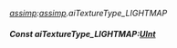 _[assimp](../../modules/assimp/assimp-module.md):[assimp](../../modules/assimp/assimp-module.md).aiTextureType\_LIGHTMAP_
##### Const aiTextureType\_LIGHTMAP:[UInt](../../modules/wonkey/wonkey-types-uint.md)
